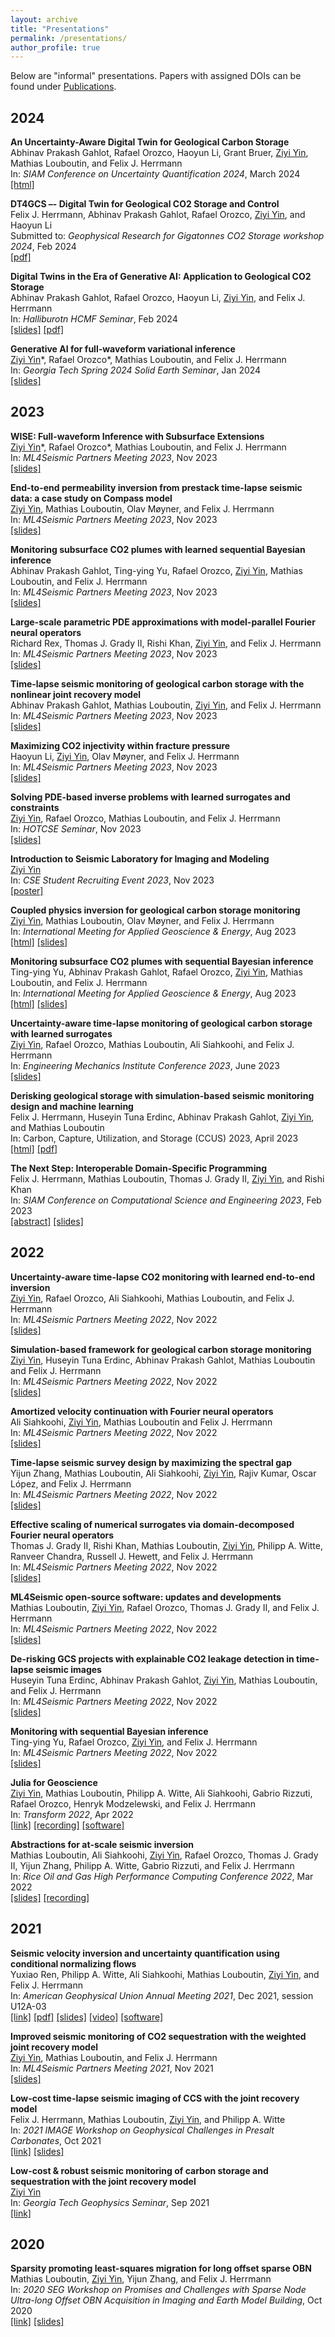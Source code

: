 ```yaml
---
layout: archive
title: "Presentations"
permalink: /presentations/
author_profile: true
---
```


Below are "informal" presentations. Papers with assigned DOIs can be found under [Publications](https://ziyiyin97.github.io/publications/).

## 2024

**An Uncertainty-Aware Digital Twin for Geological Carbon Storage**       
Abhinav Prakash Gahlot, Rafael Orozco, Haoyun Li, Grant Bruer, <ins>Ziyi Yin</ins>, Mathias Louboutin, and Felix J. Herrmann              
In: *SIAM Conference on Uncertainty Quantification 2024*, March 2024    
[[html]](https://slim.gatech.edu/Publications/Public/Conferences/SIAMUQ/2024/digital-twin)     

**DT4GCS –- Digital Twin for Geological CO2 Storage and Control**       
Felix J. Herrmann, Abhinav Prakash Gahlot, Rafael Orozco, <ins>Ziyi Yin</ins>, and Haoyun Li              
Submitted to: *Geophysical Research for Gigatonnes CO2 Storage workshop 2024*, Feb 2024    
[[pdf]](https://slim.gatech.edu/Publications/Public/Submitted/2024/herrmann2024CSMdt/herrmann2024CSMdt.pdf)       

**Digital Twins in the Era of Generative AI: Application to Geological CO2 Storage**       
Abhinav Prakash Gahlot, Rafael Orozco, Haoyun Li, <ins>Ziyi Yin</ins>, and Felix J. Herrmann       
In: *Halliburotn HCMF Seminar*, Feb 2024    
[[slides]](https://slim.gatech.edu/Publications/Public/Conferences/Halliburton/2024/herrmann2024dt4gcs/) [[pdf]](https://slim.gatech.edu/Publications/Public/Conferences/Halliburton/2024/herrmann2024dt4gcs.pdf)       

**Generative AI for full-waveform variational inference**       
<ins>Ziyi Yin</ins>\*, Rafael Orozco\*, Mathias Louboutin, and Felix J. Herrmann       
In: *Georgia Tech Spring 2024 Solid Earth Seminar*, Jan 2024    
[[slides]](https://slim.gatech.edu/Publications/Public/Lectures/GTseminar/2024/yin2024GTwise)  

## 2023

**WISE: Full-waveform Inference with Subsurface Extensions**       
<ins>Ziyi Yin</ins>\*, Rafael Orozco\*, Mathias Louboutin, and Felix J. Herrmann       
In: *ML4Seismic Partners Meeting 2023*, Nov 2023    
[[slides]](https://slim.gatech.edu/Publications/Public/Conferences/ML4SEISMIC/2023/yin2023ML4SEISMICwise)  

**End-to-end permeability inversion from prestack time-lapse seismic data: a case study on Compass model**       
<ins>Ziyi Yin</ins>, Mathias Louboutin, Olav Møyner, and Felix J. Herrmann       
In: *ML4Seismic Partners Meeting 2023*, Nov 2023    
[[slides]](https://slim.gatech.edu/Publications/Public/Conferences/ML4SEISMIC/2023/yin2023ML4SEISMICe2e)  

**Monitoring subsurface CO2 plumes with learned sequential Bayesian inference**       
Abhinav Prakash Gahlot, Ting-ying Yu, Rafael Orozco, <ins>Ziyi Yin</ins>, Mathias Louboutin, and Felix J. Herrmann       
In: *ML4Seismic Partners Meeting 2023*, Nov 2023    
[[slides]](https://slim.gatech.edu/Publications/Public/Conferences/ML4SEISMIC/2023/herrmann2023ML4SEISMICmsc)  

**Large-scale parametric PDE approximations with model-parallel Fourier neural operators**       
Richard Rex, Thomas J. Grady II, Rishi Khan, <ins>Ziyi Yin</ins>, and Felix J. Herrmann       
In: *ML4Seismic Partners Meeting 2023*, Nov 2023    
[[slides]](https://slim.gatech.edu/Publications/Public/Conferences/ML4SEISMIC/2023/rex2023ML4SEISMIClsp)  

**Time-lapse seismic monitoring of geological carbon storage with the nonlinear joint recovery model**       
Abhinav Prakash Gahlot, Mathias Louboutin, <ins>Ziyi Yin</ins>, and Felix J. Herrmann       
In: *ML4Seismic Partners Meeting 2023*, Nov 2023    
[[slides]](https://slim.gatech.edu/Publications/Public/Conferences/ML4SEISMIC/2023/gahlot2023ML4SEISMICtsm)  

**Maximizing CO2 injectivity within fracture pressure**       
Haoyun Li, <ins>Ziyi Yin</ins>, Olav Møyner, and Felix J. Herrmann       
In: *ML4Seismic Partners Meeting 2023*, Nov 2023    
[[slides]](https://slim.gatech.edu/Publications/Public/Conferences/ML4SEISMIC/2023/li2023ML4SEISMICmci)  

**Solving PDE-based inverse problems with learned surrogates and constraints**            
<ins>Ziyi Yin</ins>, Rafael Orozco, Mathias Louboutin, and Felix J. Herrmann          
In: *HOTCSE Seminar*, Nov 2023           
[[slides]](https://slim.gatech.edu/Publications/Public/Lectures/HotCSE/2023/yin2023HOTCSEspi/)       

**Introduction to Seismic Laboratory for Imaging and Modeling**            
<ins>Ziyi Yin</ins>      
In: *CSE Student Recruiting Event 2023*, Nov 2023           
[[poster]](https://slim.gatech.edu/Publications/Public/Conferences/CSE/2023/SLIM.pdf)       

**Coupled physics inversion for geological carbon storage monitoring**    
<ins>Ziyi Yin</ins>, Mathias Louboutin, Olav Møyner, and Felix J. Herrmann      
In: *International Meeting for Applied Geoscience & Energy*, Aug 2023           
[[html]](https://slimgroup.github.io/IMAGE2023/) [[slides]](https://slim.gatech.edu/Publications/Public/Conferences/SEG/2023/yin2023IMAGEcpi)            

**Monitoring subsurface CO2 plumes with sequential Bayesian inference**    
Ting-ying Yu, Abhinav Prakash Gahlot, Rafael Orozco, <ins>Ziyi Yin</ins>, Mathias Louboutin, and Felix J. Herrmann      
In: *International Meeting for Applied Geoscience & Energy*, Aug 2023           
[[html]](https://slimgroup.github.io/IMAGE2023/) [[slides]](https://slim.gatech.edu/Publications/Public/Conferences/SEG/2023/yu2023IMAGEmsc/)         

**Uncertainty-aware time-lapse monitoring of geological carbon storage with learned surrogates**    
<ins>Ziyi Yin</ins>, Rafael Orozco, Mathias Louboutin, Ali Siahkoohi, and Felix J. Herrmann      
In:	*Engineering Mechanics Institute Conference 2023*, June 2023       
[[slides]](https://slim.gatech.edu/Publications/Public/Conferences/EMI/2023/yin2023EMIutm/yin2023EMIutm.pdf)    

**Derisking geological storage with simulation-based seismic monitoring design and machine learning**    
Felix J. Herrmann, Huseyin Tuna Erdinc, Abhinav Prakash Gahlot, <ins>Ziyi Yin</ins>, and Mathias Louboutin    
In: Carbon, Capture, Utilization, and Storage (CCUS) 2023, April 2023       
[[html]](https://slim.gatech.edu/Publications/Public/Conferences/CCUS/2023/herrmann2023CCUSdgs) [[pdf]](https://slim.gatech.edu/Publications/Public/Conferences/CCUS/2023/herrmann2023CCUSdgs/CCUS2023.pdf)      

**The Next Step: Interoperable Domain-Specific Programming**    
Felix J. Herrmann, Mathias Louboutin, Thomas J. Grady II, <ins>Ziyi Yin</ins>, and Rishi Khan      
In: *SIAM Conference on Computational Science and Engineering 2023*, Feb 2023       
[[abstract]](https://meetings.siam.org/sess/dsp_talk.cfm?p=125365) [[slides]](https://slim.gatech.edu/Publications/Public/Conferences/SIAMCSE/2023/herrmann2023SIAMCSEtns)       

## 2022

**Uncertainty-aware time-lapse CO2 monitoring with learned end-to-end inversion**       
<ins>Ziyi Yin</ins>, Rafael Orozco, Ali Siahkoohi, Mathias Louboutin, and Felix J. Herrmann       
In: *ML4Seismic Partners Meeting 2022*, Nov 2022    
[[slides]](https://slim.gatech.edu/Publications/Public/Conferences/ML4SEISMIC/2022/yin2022ML4SEISMICutc)     

**Simulation-based framework for geological carbon storage monitoring**       
<ins>Ziyi Yin</ins>, Huseyin Tuna Erdinc, Abhinav Prakash Gahlot, Mathias Louboutin and Felix J. Herrmann       
In: *ML4Seismic Partners Meeting 2022*, Nov 2022    
[[slides]](https://slim.gatech.edu/Publications/Public/Conferences/ML4SEISMIC/2022/yin2022ML4SEISMICsfg)     

**Amortized velocity continuation with Fourier neural operators**       
Ali Siahkoohi, <ins>Ziyi Yin</ins>, Mathias Louboutin and Felix J. Herrmann       
In: *ML4Seismic Partners Meeting 2022*, Nov 2022    
[[slides]](https://slim.gatech.edu/Publications/Public/Conferences/ML4SEISMIC/2022/yin2022ML4SEISMICavc)     

**Time-lapse seismic survey design by maximizing the spectral gap**       
Yijun Zhang, Mathias Louboutin, Ali Siahkoohi, <ins>Ziyi Yin</ins>, Rajiv Kumar, Oscar López, and Felix J. Herrmann       
In: *ML4Seismic Partners Meeting 2022*, Nov 2022    
[[slides]](https://slim.gatech.edu/Publications/Public/Conferences/ML4SEISMIC/2022/zhang2022ML4SEISMICtss)     

**Effective scaling of numerical surrogates via domain-decomposed Fourier neural operators**       
Thomas J. Grady II, Rishi Khan, Mathias Louboutin, <ins>Ziyi Yin</ins>, Philipp A. Witte, Ranveer Chandra, Russell J. Hewett, and Felix J. Herrmann       
In: *ML4Seismic Partners Meeting 2022*, Nov 2022    
[[slides]](https://slim.gatech.edu/Publications/Public/Conferences/ML4SEISMIC/2022/grady2022ML4SEISMICesn)     

**ML4Seismic open-source software: updates and developments**       
Mathias Louboutin, <ins>Ziyi Yin</ins>, Rafael Orozco, Thomas J. Grady II, and Felix J. Herrmann       
In: *ML4Seismic Partners Meeting 2022*, Nov 2022    
[[slides]](https://slim.gatech.edu/Publications/Public/Conferences/ML4SEISMIC/2022/louboutin2022ML4SEISMICmos)     

**De-risking GCS projects with explainable CO2 leakage detection in time-lapse seismic images**       
Huseyin Tuna Erdinc, Abhinav Prakash Gahlot, <ins>Ziyi Yin</ins>, Mathias Louboutin, and Felix J. Herrmann       
In: *ML4Seismic Partners Meeting 2022*, Nov 2022    
[[slides]](https://slim.gatech.edu/Publications/Public/Conferences/ML4SEISMIC/2022/erdinc2022ML4SEISMICdgp)     

**Monitoring with sequential Bayesian inference**       
Ting-ying Yu, Rafael Orozco, <ins>Ziyi Yin</ins>, and Felix J. Herrmann       
In: *ML4Seismic Partners Meeting 2022*, Nov 2022    
[[slides]](https://slim.gatech.edu/Publications/Public/Conferences/ML4SEISMIC/2022/yu2022ML4SEISMICmsb)     

**Julia for Geoscience**       
<ins>Ziyi Yin</ins>, Mathias Louboutin, Philipp A. Witte, Ali Siahkoohi, Gabrio Rizzuti, Rafael Orozco, Henryk Modzelewski, and Felix J. Herrmann     
In: *Transform 2022*, Apr 2022    
[[link]](https://transform.softwareunderground.org/2022-julia-for-geoscience) [[recording]](https://www.youtube.com/watch?v=HyWfp3NzIbg) [[software]](https://github.com/slimgroup/SLIMTutorials)    

**Abstractions for at-scale seismic inversion**          
Mathias Louboutin, Ali Siahkoohi, <ins>Ziyi Yin</ins>, Rafael Orozco, Thomas J. Grady II, Yijun Zhang, Philipp A. Witte, Gabrio Rizzuti, and Felix J. Herrmann            
In: *Rice Oil and Gas High Performance Computing Conference 2022*, Mar 2022    
[[slides]](https://slim.gatech.edu/Publications/Public/Conferences/RHPC/2022/louboutin2022RHPCafa/RiceHPC22.pdf) [[recording]](https://www.youtube.com/watch?v=scRTbP8w6Wk&t=4542s)    

## 2021

**Seismic velocity inversion and uncertainty quantification using conditional normalizing flows**        
Yuxiao Ren, Philipp A. Witte, Ali Siahkoohi, Mathias Louboutin, <ins>Ziyi Yin</ins>, and Felix J. Herrmann        
In: *American Geophysical Union Annual Meeting 2021*, Dec 2021, session U12A-03       
[[link]](https://agu.confex.com/agu/fm21/meetingapp.cgi/Paper/815883) [[pdf]](https://slim.gatech.edu/Publications/Public/Conferences/AGU/2021/ren2021AGUsvi/ren2021AGUsvi.pdf) [[slides]](https://slim.gatech.edu/Publications/Public/Conferences/AGU/2021/ren2021AGUsvi/ren2021AGUsvi_pres.pdf) [[video]](https://slim.gatech.edu/Publications/Public/Conferences/AGU/2021/ren2021AGUsvi/ren2021AGUsvi.mp4) [[software]](https://github.com/slimgroup/INN_Velocity-Migration)

**Improved seismic monitoring of CO2 sequestration with the weighted joint recovery model**       
<ins>Ziyi Yin</ins>, Mathias Louboutin, and Felix J. Herrmann       
In: *ML4Seismic Partners Meeting 2021*, Nov 2021    
[[slides]](https://slim.gatech.edu/Publications/Public/Conferences/ML4SEISMIC/2021/yin2021ML4SEISMICism)     

**Low-cost time-lapse seismic imaging of CCS with the joint recovery model**        
Felix J. Herrmann, Mathias Louboutin, <ins>Ziyi Yin</ins>, and Philipp A. Witte       
In: *2021 IMAGE Workshop on Geophysical Challenges in Presalt Carbonates*, Oct 2021               
[[link]](https://slim.gatech.edu/content/low-cost-time-lapse-seismic-imaging-ccs-joint-recovery-model) [[slides]](https://slim.gatech.edu/Publications/Public/Conferences/SEG/2021/herrmann2021SEGWSlts/herrmann2021SEGWSlts_pres.pdf)

**Low-cost & robust seismic monitoring of carbon storage and sequestration with the joint recovery model**          
<ins>Ziyi Yin</ins>              
In: *Georgia Tech Geophysics Seminar*, Sep 2021      
[[link]](https://slim.gatech.edu/Publications/Public/Conferences/SEG/2021/yin2021SEGcts/yin2021SEGcts.html)  

## 2020

**Sparsity promoting least-squares migration for long offset sparse OBN**        
Mathias Louboutin, <ins>Ziyi Yin</ins>, Yijun Zhang, and Felix J. Herrmann       
In: *2020 SEG Workshop on Promises and Challenges with Sparse Node Ultra-long Offset OBN Acquisition in Imaging and Earth Model Building*, Oct 2020          
[[link]](https://slim.gatech.edu/content/sparsity-promoting-least-squares-migration-long-offset-sparse-obn) [[slides]](https://slim.gatech.edu/Publications/Public/Conferences/SEG/2020/louboutin2020SEGWSspl/louboutin2020SEGWSspl_pres.pdf)
